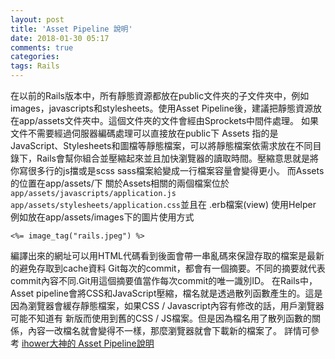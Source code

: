 ```yaml
---
layout: post
title: 'Asset Pipeline 說明'
date: 2018-01-30 05:17
comments: true
categories:
tags: Rails
---
```

在以前的Rails版本中，所有靜態資源都放在public文件夾的子文件夾中，例如images，javascripts和stylesheets。使用Asset Pipeline後，建議把靜態資源放在app/assets文件夾中。這個文件夾的文件會經由Sprockets中間件處理。
如果文件不需要經過伺服器編碼處理可以直接放在public下
Assets 指的是JavaScript、Stylesheets和圖檔等靜態檔案，可以將靜態檔案依需求放在不同目錄下，Rails會幫你組合並壓縮起來並且加快瀏覽器的讀取時間。壓縮意思就是將你寫很多行的js擋或是scss sass檔案給變成一行檔案容量會變得更小。
而Assets的位置在app/assets/下
關於Assets相關的兩個檔案位於
`app/assets/javascripts/application.js`
`app/assets/stylesheets/application.css`並且在 .erb檔案(view) 使用Helper<br>
例如放在app/assets/images下的圖片使用方式
```erb
<%= image_tag("rails.jpeg") %>
```
編譯出來的網址可以用HTML代碼看到後面會帶一串亂碼來保證存取的檔案是最新的避免存取到cache資料
Git每次的commit，都會有一個摘要。不同的摘要就代表commit內容不同.Git用這個摘要值當作每次commit的唯一識別ID。
在Rails中，Asset pipeline會將CSS和JavaScript壓縮，檔名就是透過散列函數產生的。這是因為瀏覽器會緩存靜態檔案，如果CSS / Javascript內容有修改的話，用戶瀏覽器可能不知道有 新版而使用到舊的CSS / JS檔案。但是因為檔名用了散列函數的關係，內容一改檔名就會變得不一樣，那麼瀏覽器就會下載新的檔案了。
詳情可參考 [ihower大神的 Asset Pipeline說明](https://ihower.tw/rails/assets-pipeline.html#sec2)